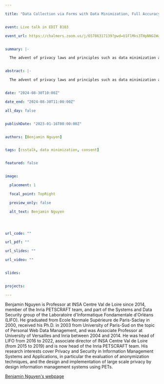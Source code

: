 ```yaml
---

title: "Data Collection via Forms with Data Minimization, Full Accuracy and Informed Consent"


event: Live talk in EDIT 8103

event_url: https://chalmers.zoom.us/j/65786317139?pwd=U1FlMks3THpNNG1WaFRJNkJxQXdBQT09


summary: |-

  The advent of privacy laws and principles such as data minimization and informed consent are supposed to protect citizens from over-collection of personal data. Nevertheless, current processes, mainly through filling forms are still based on practices that lead to over-collection. Indeed, any citizen wishing to apply for a benefit (or service) will transmit all their personal data involved in the evaluation of the eligibility criteria. The resulting problem of over-collection affects millions of individuals, with considerable volumes of information collected. If this problem of compliance concerns both public and private organizations (e.g., social services, banks, insurance companies), it is because it faces non-trivial issues, which hinder the implementation of data minimization by developers. In this paper, we propose a new modeling approach that enables data minimization and informed choices for the users, for any decision problem modeled using classical logic, which covers a wide range of practical cases. Our data minimization solution uses game theoretic notions to explain and quantify the privacy payoff for the user. We show how our algorithms can be applied to practical cases study as a new PET for minimal, fully accurate (all due services must be preserved) and informed data collection. If time permits, we will perform a short demonstration of our prototype system.


abstract: |-

  The advent of privacy laws and principles such as data minimization and informed consent are supposed to protect citizens from over-collection of personal data. Nevertheless, current processes, mainly through filling forms are still based on practices that lead to over-collection. Indeed, any citizen wishing to apply for a benefit (or service) will transmit all their personal data involved in the evaluation of the eligibility criteria. The resulting problem of over-collection affects millions of individuals, with considerable volumes of information collected. If this problem of compliance concerns both public and private organizations (e.g., social services, banks, insurance companies), it is because it faces non-trivial issues, which hinder the implementation of data minimization by developers. In this paper, we propose a new modeling approach that enables data minimization and informed choices for the users, for any decision problem modeled using classical logic, which covers a wide range of practical cases. Our data minimization solution uses game theoretic notions to explain and quantify the privacy payoff for the user. We show how our algorithms can be applied to practical cases study as a new PET for minimal, fully accurate (all due services must be preserved) and informed data collection. If time permits, we will perform a short demonstration of our prototype system.


date: "2024-08-30T10:00Z"

date_end: "2024-08-30T11:00:00Z"

all_day: false


publishDate: "2023-01-16T00:00:00Z"


authors: [Benjamin Nguyen]


tags: [csstalk, data minimization, consent]


featured: false


image:

  placement: 1

  focal_point: TopRight

  preview_only: false

  alt_text: Benjamin Nguyen




url_code: ""

url_pdf: ""

url_slides: ""

url_video: ""


slides:


projects:

---
```




Benjamin Nguyen is Professor at INSA Centre Val de Loire since 2014, member of the Inria PETSCRAFT team, and part of the Systems and Data Security group of the Laboratoire d'Informatique Fondamentale d'Orléans (LIFO). He graduated from Ecole Normale Supérieure de Paris-Saclay in 2000, received his Ph.D. in 2003 from University of Paris-Sud on the topic of Personal Web Data Management, and was Associate Professor at University of Versailles and Inria between 2004 and 2014. He was head of LIFO from 2016 to 2022, associate director of INSA Centre Val de Loire (from 2015 to 2019) and is now head of the Inria PETSCRAFT team. His research interests cover Privacy and Security in Information Management Systems and Applications, in particular the evaluation of anonymization techniques, and the design and implementation of large scale privacy by design information management systems using PETs.


[Benjamin Nguyen's webpage](https://www.benjamin-nguyen.fr/) 

